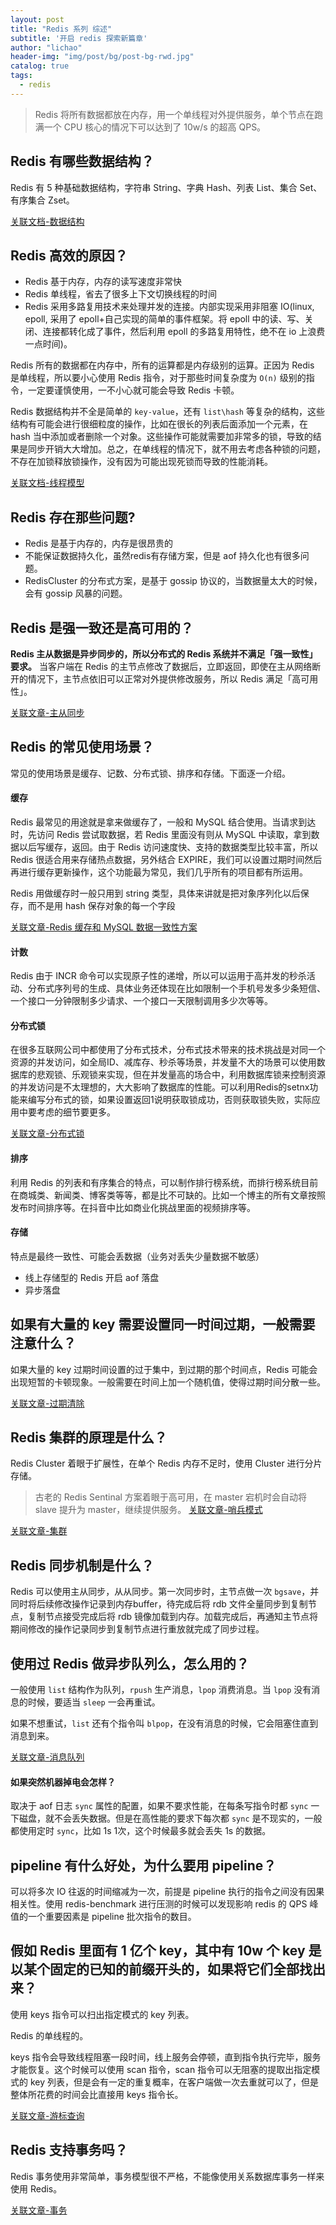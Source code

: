 ```yaml
---
layout: post
title: "Redis 系列 综述"
subtitle: '开启 redis 探索新篇章'
author: "lichao"
header-img: "img/post/bg/post-bg-rwd.jpg"
catalog: true
tags:
  - redis 
---
```


> Redis 将所有数据都放在内存，用一个单线程对外提供服务，单个节点在跑满一个 CPU 核心的情况下可以达到了 10w/s 的超高 QPS。

## Redis 有哪些数据结构？
Redis 有 5 种基础数据结构，字符串 String、字典 Hash、列表 List、集合 Set、有序集合 Zset。

[关联文档-数据结构](https://bailing1992.github.io/2019/12/24/redis-%E7%B3%BB%E5%88%97-%E6%95%B0%E6%8D%AE%E7%BB%93%E6%9E%84)
## Redis 高效的原因？
* Redis 基于内存，内存的读写速度非常快
* Redis 单线程，省去了很多上下文切换线程的时间
* Redis 采用多路复用技术来处理并发的连接。内部实现采用非阻塞 IO(linux, epoll, 采用了 epoll+自己实现的简单的事件框架。将 epoll 中的读、写、关闭、连接都转化成了事件，然后利用 epoll 的多路复用特性，绝不在 io 上浪费一点时间)。

Redis 所有的数据都在内存中，所有的运算都是内存级别的运算。正因为 Redis 是单线程，所以要小心使用 Redis 指令，对于那些时间复杂度为 ```O(n)``` 级别的指令，一定要谨慎使用，一不小心就可能会导致 Redis 卡顿。

Redis 数据结构并不全是简单的 ```key-value```，还有 ```list\hash``` 等复杂的结构，这些结构有可能会进行很细粒度的操作，比如在很长的列表后面添加一个元素，在 hash 当中添加或者删除一个对象。这些操作可能就需要加非常多的锁，导致的结果是同步开销大大增加。总之，在单线程的情况下，就不用去考虑各种锁的问题，不存在加锁释放锁操作，没有因为可能出现死锁而导致的性能消耗。

[关联文档-线程模型](https://bailing1992.github.io/2019/12/24/redis-%E7%B3%BB%E5%88%97-%E7%BA%BF%E7%A8%8B%E6%A8%A1%E5%9E%8B/)
## Redis 存在那些问题?
* Redis 是基于内存的，内存是很昂贵的
* 不能保证数据持久化，虽然redis有存储方案，但是 aof 持久化也有很多问题。
* RedisCluster 的分布式方案，是基于 gossip 协议的，当数据量太大的时候，会有 gossip 风暴的问题。

## Redis 是强一致还是高可用的？
**Redis 主从数据是异步同步的，所以分布式的 Redis 系统并不满足「强一致性」要求。** 当客户端在 Redis 的主节点修改了数据后，立即返回，即使在主从网络断开的情况下，主节点依旧可以正常对外提供修改服务，所以 Redis 满足「高可用性」。

[关联文章-主从同步](https://bailing1992.github.io/2020/05/29/redis-%E7%B3%BB%E5%88%97-Redis%E7%BC%93%E5%AD%98%E5%92%8CMysql%E6%95%B0%E6%8D%AE%E4%B8%80%E8%87%B4%E6%80%A7%E6%96%B9%E6%A1%88/)

## Redis 的常见使用场景？
常见的使用场景是缓存、记数、分布式锁、排序和存储。下面逐一介绍。
#### 缓存
Redis 最常见的用途就是拿来做缓存了，一般和 MySQL 结合使用。当请求到达时，先访问 Redis 尝试取数据，若 Redis 里面没有则从 MySQL 中读取，拿到数据以后写缓存，返回。由于 Redis 访问速度快、支持的数据类型比较丰富，所以 Redis 很适合用来存储热点数据，另外结合 EXPIRE，我们可以设置过期时间然后再进行缓存更新操作，这个功能最为常见，我们几乎所有的项目都有所运用。

Redis 用做缓存时一般只用到 string 类型，具体来讲就是把对象序列化以后保存，而不是用 hash 保存对象的每一个字段

[关联文章-Redis 缓存和 MySQL 数据一致性方案](https://bailing1992.github.io/2020/05/29/redis-%E7%B3%BB%E5%88%97-Redis%E7%BC%93%E5%AD%98%E5%92%8CMysql%E6%95%B0%E6%8D%AE%E4%B8%80%E8%87%B4%E6%80%A7%E6%96%B9%E6%A1%88/)
#### 计数
Redis 由于 INCR 命令可以实现原子性的递增，所以可以运用于高并发的秒杀活动、分布式序列号的生成、具体业务还体现在比如限制一个手机号发多少条短信、一个接口一分钟限制多少请求、一个接口一天限制调用多少次等等。

#### 分布式锁
在很多互联网公司中都使用了分布式技术，分布式技术带来的技术挑战是对同一个资源的并发访问，如全局ID、减库存、秒杀等场景，并发量不大的场景可以使用数据库的悲观锁、乐观锁来实现，但在并发量高的场合中，利用数据库锁来控制资源的并发访问是不太理想的，大大影响了数据库的性能。可以利用Redis的setnx功能来编写分布式的锁，如果设置返回1说明获取锁成功，否则获取锁失败，实际应用中要考虑的细节要更多。

[关联文章-分布式锁](https://bailing1992.github.io/2019/12/24/redis-%E7%B3%BB%E5%88%97-%E5%88%86%E5%B8%83%E5%BC%8F%E9%94%81/)

#### 排序
利用 Redis 的列表和有序集合的特点，可以制作排行榜系统，而排行榜系统目前在商城类、新闻类、博客类等等，都是比不可缺的。比如一个博主的所有文章按照发布时间排序等。在抖音中比如商业化挑战里面的视频排序等。
#### 存储
特点是最终一致性、可能会丢数据（业务对丢失少量数据不敏感）
* 线上存储型的 Redis 开启 aof 落盘
* 异步落盘

## 如果有大量的 key 需要设置同一时间过期，一般需要注意什么？

如果大量的 key 过期时间设置的过于集中，到过期的那个时间点，Redis 可能会出现短暂的卡顿现象。一般需要在时间上加一个随机值，使得过期时间分散一些。

[关联文章-过期清除](https://bailing1992.github.io/2020/05/29/redis-%E7%B3%BB%E5%88%97-%E8%BF%87%E6%9C%9F%E6%B8%85%E7%90%86/)

## Redis 集群的原理是什么？
Redis Cluster 着眼于扩展性，在单个 Redis 内存不足时，使用 Cluster 进行分片存储。

> 古老的 Redis Sentinal 方案着眼于高可用，在 master 宕机时会自动将 slave 提升为 master，继续提供服务。
> [关联文章-哨兵模式](https://bailing1992.github.io/2019/12/24/redis-%E7%B3%BB%E5%88%97-%E5%93%A8%E5%85%B5%E6%A8%A1%E5%BC%8F/)

[关联文章-集群](https://bailing1992.github.io/2019/12/24/redis-%E7%B3%BB%E5%88%97-%E9%9B%86%E7%BE%A4/)

## Redis 同步机制是什么？
Redis 可以使用主从同步，从从同步。第一次同步时，主节点做一次 ```bgsave```，并同时将后续修改操作记录到内存buffer，待完成后将 rdb 文件全量同步到复制节点，复制节点接受完成后将 rdb 镜像加载到内存。加载完成后，再通知主节点将期间修改的操作记录同步到复制节点进行重放就完成了同步过程。

## 使用过 Redis 做异步队列么，怎么用的？
一般使用 ```list``` 结构作为队列，```rpush``` 生产消息，```lpop``` 消费消息。当 ```lpop``` 没有消息的时候，要适当 ```sleep``` 一会再重试。

如果不想重试，```list``` 还有个指令叫 ```blpop```，在没有消息的时候，它会阻塞住直到消息到来。

[关联文章-消息队列](https://bailing1992.github.io/2019/12/24/redis-%E7%B3%BB%E5%88%97-%E6%B6%88%E6%81%AF%E9%98%9F%E5%88%97/)

#### 如果突然机器掉电会怎样？
 
取决于 aof 日志 ```sync``` 属性的配置，如果不要求性能，在每条写指令时都 ```sync``` 一下磁盘，就不会丢失数据。但是在高性能的要求下每次都 ```sync``` 是不现实的，一般都使用定时 ```sync```，比如 1s 1次，这个时候最多就会丢失 1s 的数据。

## pipeline 有什么好处，为什么要用 pipeline？

可以将多次 IO 往返的时间缩减为一次，前提是 pipeline 执行的指令之间没有因果相关性。使用 redis-benchmark 进行压测的时候可以发现影响 redis 的 QPS 峰值的一个重要因素是 pipeline 批次指令的数目。

## 假如 Redis 里面有 1 亿个 key，其中有 10w 个 key 是以某个固定的已知的前缀开头的，如果将它们全部找出来？
使用 keys 指令可以扫出指定模式的 key 列表。

Redis 的单线程的。

keys 指令会导致线程阻塞一段时间，线上服务会停顿，直到指令执行完毕，服务才能恢复。这个时候可以使用 scan 指令，scan 指令可以无阻塞的提取出指定模式的 key 列表，但是会有一定的重复概率，在客户端做一次去重就可以了，但是整体所花费的时间会比直接用 keys 指令长。

[关联文章-游标查询](https://bailing1992.github.io/2019/12/24/redis-%E7%B3%BB%E5%88%97-%E6%B8%B8%E6%A0%87%E6%9F%A5%E8%AF%A2/)


## Redis 支持事务吗？
Redis 事务使用非常简单，事务模型很不严格，不能像使用关系数据库事务一样来使用 Redis。


[关联文章-事务](https://bailing1992.github.io/2019/12/24/redis-%E7%B3%BB%E5%88%97-%E4%BA%8B%E5%8A%A1/)

